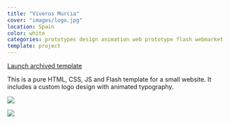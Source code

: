 ```yaml
---
title: "Viveros Murcia"
cover: "images/logo.jpg"
location: Spain
color: white
categories: prototypes design animation web prototype flash webmarket
template: project
---
```


<p class="align-center">
<a class="btn external" role="button" href="http://work.joanmira.com/webs/viverosmurcia/" target="_blank">Launch archived template</a>
</p>

This is a pure HTML, CSS, JS and Flash template for a small website. It includes a custom logo design with animated typography.

![](/work/viveros-murcia/images/1.png)

![](/work/viveros-murcia/images/2.jpg)
